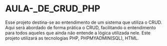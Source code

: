 # AULA-_DE_CRUD_PHP
Esse projeto destina-se ao entendimento de um sistema que utiliza o CRUD. Aqui será abordado de forma prática o CRUD, facilitando o entendimento para todos aqueles que ainda não entende a lógica utilizada nele. Este projeto utilizará as tecnologias PHP, PHPMYADMIN(SQL), HTML.
